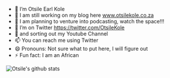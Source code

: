 - 🔭 I’m Otsile Earl Kole
- 🌱 I am still working on my blog here www.otsilekole.co.za
- 👯 I am planning to venture into podcasting, watch the space!!!
- 🤔 I’m on Twitter https://twitter.com/OtsileKole
- 💬 and sorting out my Youtube Channel
- 📫 You can reach me using Twitter
- 😄 Pronouns: Not sure what to put here, I will figure out
- ⚡ Fun fact: I am an African

![Otsile's github stats](https://github-readme-stats.vercel.app/api?username=3arlN3t&show_icons=true)


<!--
**3arlN3t/3arlN3t** is a ✨ _special_ ✨ repository because its `README.md` (this file) appears on your GitHub profile.

Here are some ideas to get you started:

https://twitter.com/OtsileKole

- 🔭 I’m currently working on ...
- 🌱 I’m currently learning ...
- 👯 I’m looking to collaborate on ...
- 🤔 I’m looking for help with ...
- 💬 Ask me about ...
- 📫 How to reach me: ...
- 😄 Pronouns: ...
- ⚡ Fun fact: ...
-->
